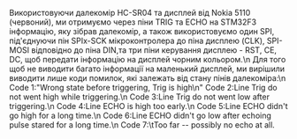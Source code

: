 Використовуючи далекомір HC-SR04 та дисплей від Nokia 5110 (червоний), ми отримуємо через піни TRIG та ECHO на STM32F3 
інформацію, яку зібрав далекомір, а також використовуємо один SPI, під'єднуючи пін SPIx-SCK мікроконтролера до 
піна дисплею (CLK), SPI-MOSI відповідно до піна DIN,та три піни керування дисплею - RST, CE, DC, щоб передати 
інформацію на дисплей чорним кольором.\n
Для того щоб не виводити багато інформації на маленький дисплей, ми вирішили виводити лише коди помилок, 
які залежать від стану пінів далекоміра:\n
Code 1:"Wrong state before triggering, Trig is high\n"
Code 2:Line Trig do not went high while triggering.\n
Code 3:Line Trig do not went low after triggering.\n
Code 4:Line ECHO is high too early.\n
Code 5:Line ECHO didn't go high for a long time.\n
Code 6:Line ECHO didn't go low after echoing pulse stared for a long time.\n
Code 7:\tToo far -- possibly no echo at all.
